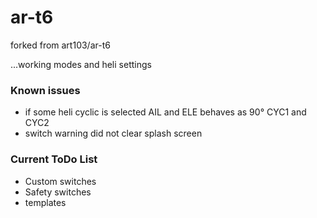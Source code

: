 # ar-t6

forked from art103/ar-t6

...working modes and heli settings
### Known issues
- if some heli cyclic is selected AIL and ELE behaves as 90° CYC1 and CYC2
- switch warning did not clear splash screen


### Current ToDo List

- Custom switches 
- Safety switches
- templates

